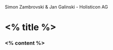 
<grid drop="top" drag="100 5">
Simon Zambrovski & Jan Galinski - Holisticon AG
</grid>

<grid drop="bottom" drag="100 35">
<h1><% title %></h1>

### <% content %>

</grid>


